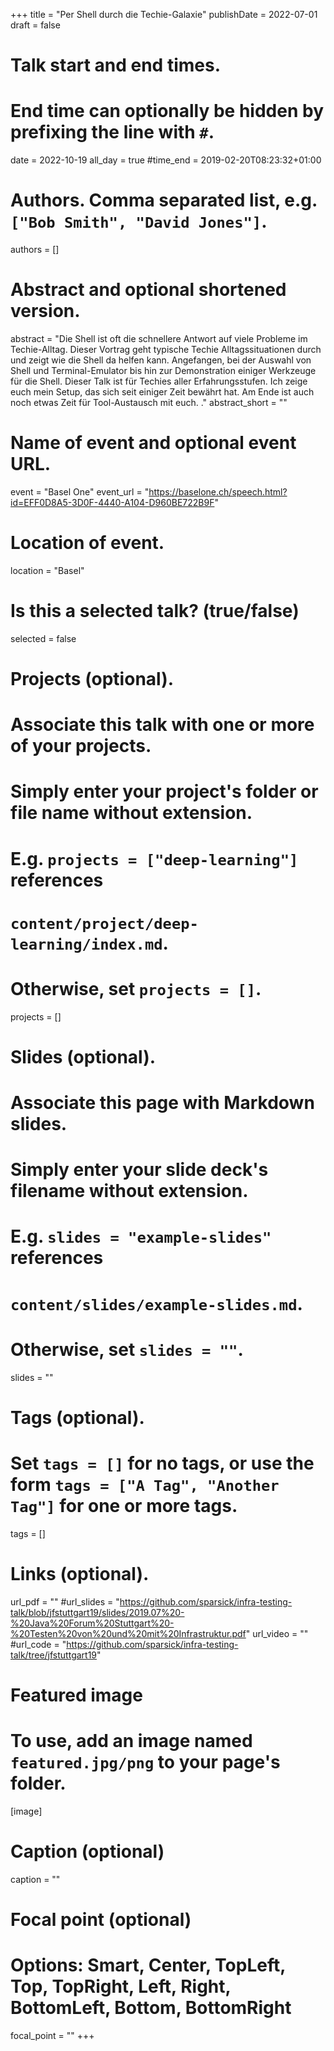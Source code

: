 +++
title = "Per Shell durch die Techie-Galaxie"
publishDate = 2022-07-01
draft = false

# Talk start and end times.
#   End time can optionally be hidden by prefixing the line with `#`.
date = 2022-10-19
all_day = true
#time_end = 2019-02-20T08:23:32+01:00

# Authors. Comma separated list, e.g. `["Bob Smith", "David Jones"]`.
authors = []

# Abstract and optional shortened version.
abstract = "Die Shell ist oft die schnellere Antwort auf viele Probleme im Techie-Alltag. Dieser Vortrag geht typische Techie Alltagssituationen durch und zeigt wie die Shell da helfen kann. Angefangen, bei der Auswahl von Shell und Terminal-Emulator bis hin zur Demonstration einiger Werkzeuge für die Shell. Dieser Talk ist für Techies aller Erfahrungsstufen. Ich zeige euch mein Setup, das sich seit einiger Zeit bewährt hat. Am Ende ist auch noch etwas Zeit für Tool-Austausch mit euch. ."
abstract_short = ""

# Name of event and optional event URL.
event = "Basel One"
event_url = "https://baselone.ch/speech.html?id=EFF0D8A5-3D0F-4440-A104-D960BE722B9F"

# Location of event.
location = "Basel"

# Is this a selected talk? (true/false)
selected = false

# Projects (optional).
#   Associate this talk with one or more of your projects.
#   Simply enter your project's folder or file name without extension.
#   E.g. `projects = ["deep-learning"]` references
#   `content/project/deep-learning/index.md`.
#   Otherwise, set `projects = []`.
projects = []

# Slides (optional).
#   Associate this page with Markdown slides.
#   Simply enter your slide deck's filename without extension.
#   E.g. `slides = "example-slides"` references
#   `content/slides/example-slides.md`.
#   Otherwise, set `slides = ""`.
slides = ""

# Tags (optional).
#   Set `tags = []` for no tags, or use the form `tags = ["A Tag", "Another Tag"]` for one or more tags.
tags = []

# Links (optional).
url_pdf = ""
#url_slides = "https://github.com/sparsick/infra-testing-talk/blob/jfstuttgart19/slides/2019.07%20-%20Java%20Forum%20Stuttgart%20-%20Testen%20von%20und%20mit%20Infrastruktur.pdf"
url_video = ""
#url_code = "https://github.com/sparsick/infra-testing-talk/tree/jfstuttgart19"

# Featured image
# To use, add an image named `featured.jpg/png` to your page's folder.
[image]
  # Caption (optional)
  caption = ""

  # Focal point (optional)
  # Options: Smart, Center, TopLeft, Top, TopRight, Left, Right, BottomLeft, Bottom, BottomRight
  focal_point = ""
+++

